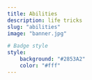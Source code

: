```yaml
---
title: Abilities
description: life tricks
slug: "abilities"
image: "banner.jpg"

# Badge style
style:
    background: "#2853A2"
    color: "#fff"
---
```

